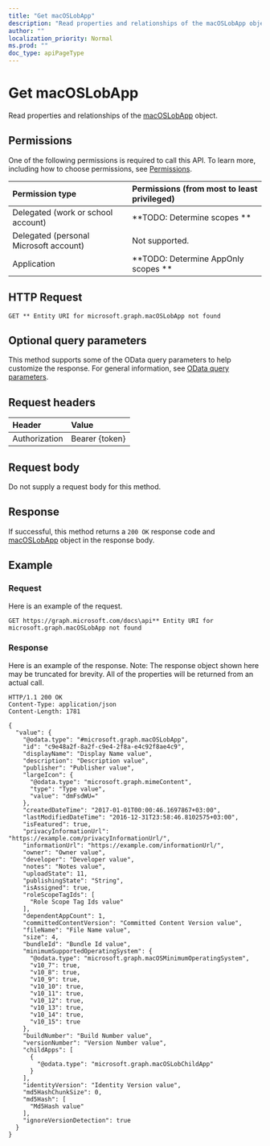 ```yaml
---
title: "Get macOSLobApp"
description: "Read properties and relationships of the macOSLobApp object."
author: ""
localization_priority: Normal
ms.prod: ""
doc_type: apiPageType
---
```


# Get macOSLobApp

Read properties and relationships of the [macOSLobApp](../resources/macoslobapp.md) object.

## Permissions
One of the following permissions is required to call this API. To learn more, including how to choose permissions, see [Permissions](/concepts/permissions-reference.md).

|Permission type|Permissions (from most to least privileged)|
|:---|:---|
|Delegated (work or school account)|**TODO: Determine scopes **|
|Delegated (personal Microsoft account)|Not supported.|
|Application|**TODO: Determine AppOnly scopes **|

## HTTP Request
<!-- {
  "blockType": "ignored"
}
-->
``` http
GET ** Entity URI for microsoft.graph.macOSLobApp not found
```

## Optional query parameters
This method supports some of the OData query parameters to help customize the response. For general information, see [OData query parameters](/graph/query-parameters).

## Request headers
|Header|Value|
|:---|:---|
|Authorization|Bearer {token}|

## Request body
Do not supply a request body for this method.

## Response
If successful, this method returns a `200 OK` response code and [macOSLobApp](../resources/macoslobapp.md) object in the response body.

## Example

### Request
Here is an example of the request.
<!-- {
  "blockType": "request",
  "name": "get_macoslobapp"
}
-->
``` http
GET https://graph.microsoft.com/docs\api** Entity URI for microsoft.graph.macOSLobApp not found
```

### Response
Here is an example of the response. Note: The response object shown here may be truncated for brevity. All of the properties will be returned from an actual call.
<!-- {
  "blockType": "response",
  "truncated": true,
  "@odata.type": "microsoft.graph.macOSLobApp"
}
-->
``` http
HTTP/1.1 200 OK
Content-Type: application/json
Content-Length: 1781

{
  "value": {
    "@odata.type": "#microsoft.graph.macOSLobApp",
    "id": "c9e48a2f-8a2f-c9e4-2f8a-e4c92f8ae4c9",
    "displayName": "Display Name value",
    "description": "Description value",
    "publisher": "Publisher value",
    "largeIcon": {
      "@odata.type": "microsoft.graph.mimeContent",
      "type": "Type value",
      "value": "dmFsdWU="
    },
    "createdDateTime": "2017-01-01T00:00:46.1697867+03:00",
    "lastModifiedDateTime": "2016-12-31T23:58:46.8102575+03:00",
    "isFeatured": true,
    "privacyInformationUrl": "https://example.com/privacyInformationUrl/",
    "informationUrl": "https://example.com/informationUrl/",
    "owner": "Owner value",
    "developer": "Developer value",
    "notes": "Notes value",
    "uploadState": 11,
    "publishingState": "String",
    "isAssigned": true,
    "roleScopeTagIds": [
      "Role Scope Tag Ids value"
    ],
    "dependentAppCount": 1,
    "committedContentVersion": "Committed Content Version value",
    "fileName": "File Name value",
    "size": 4,
    "bundleId": "Bundle Id value",
    "minimumSupportedOperatingSystem": {
      "@odata.type": "microsoft.graph.macOSMinimumOperatingSystem",
      "v10_7": true,
      "v10_8": true,
      "v10_9": true,
      "v10_10": true,
      "v10_11": true,
      "v10_12": true,
      "v10_13": true,
      "v10_14": true,
      "v10_15": true
    },
    "buildNumber": "Build Number value",
    "versionNumber": "Version Number value",
    "childApps": [
      {
        "@odata.type": "microsoft.graph.macOSLobChildApp"
      }
    ],
    "identityVersion": "Identity Version value",
    "md5HashChunkSize": 0,
    "md5Hash": [
      "Md5Hash value"
    ],
    "ignoreVersionDetection": true
  }
}
```

